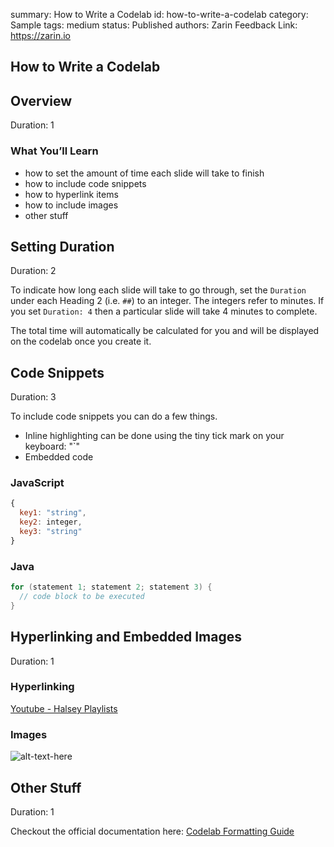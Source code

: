 summary: How to Write a Codelab
id: how-to-write-a-codelab
category: Sample
tags: medium
status: Published
authors: Zarin
Feedback Link: https://zarin.io

## How to Write a Codelab

<!-- ------------------------ -->

## Overview

Duration: 1

### What You’ll Learn

- how to set the amount of time each slide will take to finish
- how to include code snippets
- how to hyperlink items
- how to include images
- other stuff

<!-- ------------------------ -->

## Setting Duration

Duration: 2

To indicate how long each slide will take to go through, set the `Duration` under each Heading 2 (i.e. `##`) to an integer.
The integers refer to minutes. If you set `Duration: 4` then a particular slide will take 4 minutes to complete.

The total time will automatically be calculated for you and will be displayed on the codelab once you create it.

<!-- ------------------------ -->

## Code Snippets

Duration: 3

To include code snippets you can do a few things.

- Inline highlighting can be done using the tiny tick mark on your keyboard: "`"
- Embedded code

### JavaScript

```javascript
{
  key1: "string",
  key2: integer,
  key3: "string"
}
```

### Java

```java
for (statement 1; statement 2; statement 3) {
  // code block to be executed
}
```

<!-- ------------------------ -->

## Hyperlinking and Embedded Images

Duration: 1

### Hyperlinking

[Youtube - Halsey Playlists](https://www.youtube.com/user/iamhalsey/playlists)

### Images

![alt-text-here](assets/puppy.jpg)

<!-- ------------------------ -->

## Other Stuff

Duration: 1

Checkout the official documentation here: [Codelab Formatting Guide](https://github.com/googlecodelabs/tools/blob/master/FORMAT-GUIDE.md)
